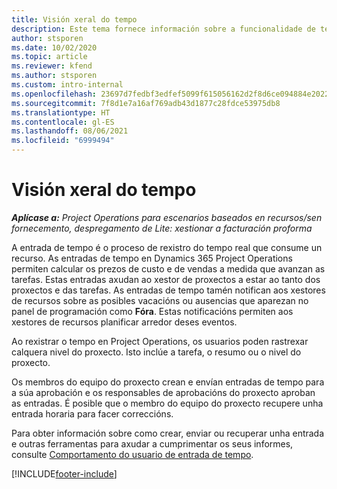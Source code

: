 ```yaml
---
title: Visión xeral do tempo
description: Este tema fornece información sobre a funcionalidade de tempo en Dynamics 365 Project Operations.
author: stsporen
ms.date: 10/02/2020
ms.topic: article
ms.reviewer: kfend
ms.author: stsporen
ms.custom: intro-internal
ms.openlocfilehash: 23697d7fedbf3edfef5099f615056162d2f8d6ce094884e20229123c17006311
ms.sourcegitcommit: 7f8d1e7a16af769adb43d1877c28fdce53975db8
ms.translationtype: HT
ms.contentlocale: gl-ES
ms.lasthandoff: 08/06/2021
ms.locfileid: "6999494"
---
```

# <a name="time-overview"></a>Visión xeral do tempo

_**Aplícase a:** Project Operations para escenarios baseados en recursos/sen fornecemento, despregamento de Lite: xestionar a facturación proforma_

A entrada de tempo é o proceso de rexistro do tempo real que consume un recurso. As entradas de tempo en Dynamics 365 Project Operations permiten calcular os prezos de custo e de vendas a medida que avanzan as tarefas. Estas entradas axudan ao xestor de proxectos a estar ao tanto dos proxectos e das tarefas. As entradas de tempo tamén notifican aos xestores de recursos sobre as posibles vacacións ou ausencias que aparezan no panel de programación como **Fóra**. Estas notificacións permiten aos xestores de recursos planificar arredor deses eventos.

Ao rexistrar o tempo en Project Operations, os usuarios poden rastrexar calquera nivel do proxecto. Isto inclúe a tarefa, o resumo ou o nivel do proxecto.

Os membros do equipo do proxecto crean e envían entradas de tempo para a súa aprobación e os responsables de aprobacións do proxecto aproban as entradas. É posible que o membro do equipo do proxecto recupere unha entrada horaria para facer correccións.

Para obter información sobre como crear, enviar ou recuperar unha entrada e outras ferramentas para axudar a cumprimentar os seus informes, consulte [Comportamento do usuario de entrada de tempo](ui-behavior-time.md).



[!INCLUDE[footer-include](../includes/footer-banner.md)]